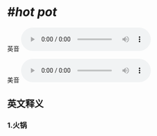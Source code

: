 # ***\#hot pot*** 
英音
<audio src="./media/hot pot1_AAC.aac" controls="controls"></audio>

美音
<audio src="./media/hot pot2.aac" controls="controls"></audio>



  

英文释义
---
### 1.**火锅**  



